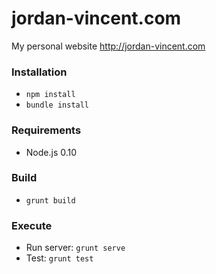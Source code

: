 jordan-vincent.com
==================

My personal website
http://jordan-vincent.com

### Installation
* ``npm install``
* ``bundle install``

### Requirements
* Node.js 0.10

### Build
* ``grunt build``

### Execute
* Run server: ``grunt serve``
* Test: ``grunt test``
